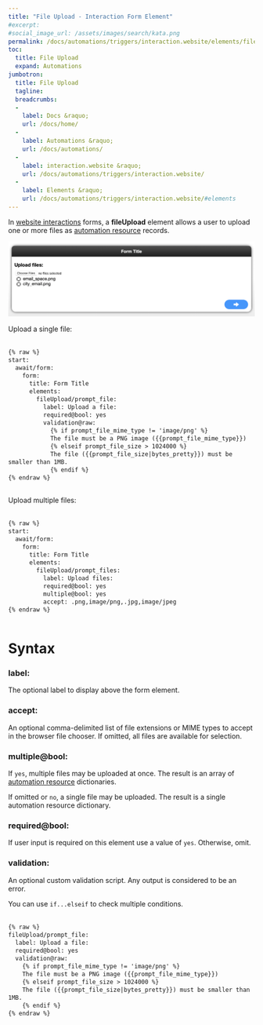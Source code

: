 ```yaml
---
title: "File Upload - Interaction Form Element"
#excerpt: 
#social_image_url: /assets/images/search/kata.png
permalink: /docs/automations/triggers/interaction.website/elements/fileUpload/
toc:
  title: File Upload
  expand: Automations
jumbotron:
  title: File Upload
  tagline: 
  breadcrumbs:
  -
    label: Docs &raquo;
    url: /docs/home/
  -
    label: Automations &raquo;
    url: /docs/automations/
  -
    label: interaction.website &raquo;
    url: /docs/automations/triggers/interaction.website/
  -
    label: Elements &raquo;
    url: /docs/automations/triggers/interaction.website/#elements
---
```


In [website interactions](/docs/automations/triggers/interaction.website/) forms, a **fileUpload** element allows a user to upload one or more files as [automation resource](/docs/records/types/automation_resource/) records.

<div class="cerb-screenshot">
<img src="/assets/images/docs/automations/triggers/interaction.website/elements/file-upload.png" class="screenshot">
</div>

Upload a single file:

<pre>
<code class="language-cerb">
{% raw %}
start:
  await/form:
    form:
      title: Form Title
      elements:
        fileUpload/prompt_file:
          label: Upload a file:
          required@bool: yes
          validation@raw:
            {% if prompt_file_mime_type != 'image/png' %}
            The file must be a PNG image ({{prompt_file_mime_type}})
            {% elseif prompt_file_size > 1024000 %}
            The file ({{prompt_file_size|bytes_pretty}}) must be smaller than 1MB.
            {% endif %}
{% endraw %}
</code>
</pre>

Upload multiple files:

<pre>
<code class="language-cerb">
{% raw %}
start:
  await/form:
    form:
      title: Form Title
      elements:
        fileUpload/prompt_files:
          label: Upload files:
          required@bool: yes
          multiple@bool: yes
          accept: .png,image/png,.jpg,image/jpeg
{% endraw %}
</code>
</pre>

# Syntax

### label:

The optional label to display above the form element.

### accept:

An optional comma-delimited list of file extensions or MIME types to accept in the browser file chooser. If omitted, all files are available for selection.

### multiple@bool:

If `yes`, multiple files may be uploaded at once. The result is an array of [automation resource](/docs/records/types/automation_resource/) dictionaries.

If omitted or `no`, a single file may be uploaded. The result is a single automation resource dictionary.

### required@bool:

If user input is required on this element use a value of `yes`. Otherwise, omit.

### validation:

An optional custom validation script. Any output is considered to be an error.

You can use `if...elseif` to check multiple conditions.

<pre>
<code class="language-cerb">
{% raw %}
fileUpload/prompt_file:
  label: Upload a file:
  required@bool: yes
  validation@raw:
    {% if prompt_file_mime_type != 'image/png' %}
    The file must be a PNG image ({{prompt_file_mime_type}})
    {% elseif prompt_file_size > 1024000 %}
    The file ({{prompt_file_size|bytes_pretty}}) must be smaller than 1MB.
    {% endif %}
{% endraw %}
</code>
</pre>